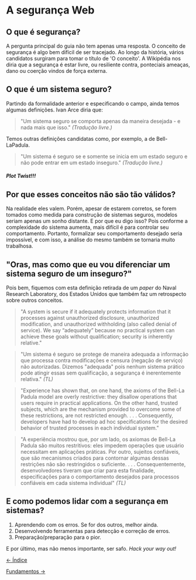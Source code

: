 # A segurança Web

## O que é segurança?

A pergunta principal do guia não tem apenas uma resposta. O conceito de segurança é algo bem difícil de ser tracejado. Ao longo da história, vários candidatos surgiram para tomar o título de 'O conceito'. A Wikipédia nos diria que a segurança é estar livre, ou resiliente contra, ponteciais ameaças, dano ou coerção vindos de força externa.

## O que é um sistema seguro?

Partindo da formalidade anterior e especificando o campo, ainda temos algumas definições. Ivan Arce diria que:

> "Um sistema seguro se comporta apenas da maneira desejada - e nada mais que isso." *(Tradução livre.)*

Temos outras definições candidatas como, por exemplo, a de Bell-LaPadula.

> "Um sistema é seguro se e somente se inicia em um estado seguro e não pode entrar em um estado inseguro." *(Tradução livre.)*

##### Plot Twist!!!

## Por que esses conceitos não são tão válidos?

Na realidade eles valem. Porém, apesar de estarem corretos, se forem tomados como medida para construção de sistemas seguros, modelos seriam apenas um sonho distante. E por que eu digo isso? Pois conforme a complexidade do sistema aumenta, mais difícil é para controlar seu comportamento. Portanto, formalizar seu comportamento desejado seria impossível, e com isso, a análise do mesmo também se tornaria muito trabalhosa.

## "Oras, mas como que eu vou diferenciar um sistema seguro de um inseguro?"

Pois bem, fiquemos com esta definição retirada de um *paper* do Naval Research Laboratory, dos Estados Unidos que também faz um retrospecto sobre outros conceitos.

> "A system is secure if it adequately protects information that it processes against unauthorized disclosure, unauthorized modification, and unauthorized withholding (also called denial of service). We say “adequately” because no practical system can achieve these goals without qualification; security is inherently relative."

>"Um sistema é seguro se protege de maneira adequada a informação que processa contra modificações e censura (negação de serviço) não autorizadas. Dizemos "adequada" pois nenhum sistema prático pode atingir essas sem qualificação, a segurança é inerentemente relativa." *(TL)*

> "Experience has shown that, on one hand, the axioms of the Bell-La Padula model are overly restrictive: they disallow operations that users require in practical applications. On the other hand, trusted subjects, which are the mechanism provided to overcome some of these restrictions, are not restricted enough. . . . Consequently, developers have had to develop ad hoc specifications for the desired behavior of trusted processes in each individual system."

> "A experiência mostrou que, por um lado, os axiomas de Bell-La Padula são muitos restritivos: eles impedem operações que usuário necessitam em aplicações práticas. Por outro, sujeitos confiáveis, que são mecanismos criados para contornar algumas dessas restrições não são restringidos o suficiente. . . . Consequentemente, desenvolvedores tiveram que criar para esta finalidade, especificações para o comportamento desejados para processos confiáveis em cada sistema individual" *(TL)*

## E como podemos lidar com a segurança em sistemas?

   1. Aprendendo com os erros. Se for dos outros, melhor ainda.
   2. Desenvolvendo ferramentas para detecção e correção de erros.
   3. Preparação/preparação para o pior.

   E por último, mas não menos importante, ser safo. *Hack your way out!*

[<- Índice](./README.md)

[Fundamentos ->](./1.1-fundamentos.md)

